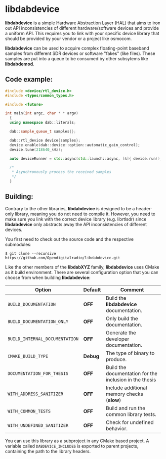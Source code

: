 libdabdevice
===========

**libdabdevice** is a simple Hardware Abstraction Layer (HAL) that aims to iron
out API inconsistencies of different hardware/software devices and provide a
uniform API. This requires you to link with your specific device library that
should be provided by your vendor or a project like osmocom.

**libdabdevice** can be used to acquire complex floating-point baseband samples
from different SDR devices or software "fakes" (like files). These samples are
put into a queue to be consumed by other subsytems like **libdabdemod**.

Code example:
-------------

```cpp
#include <device/rtl_device.h>
#include <types/common_types.h>

#include <future>

int main(int argc, char * * argv)
  {
  using namespace dab::literals;

  dab::sample_queue_t samples{};

  dab::rtl_device device{samples};
  device.enable(dab::device::option::automatic_gain_control);
  device.tune(218640_kHz);

  auto deviceRunner = std::async(std::launch::async, [&]{ device.run(); });

  /*
   * Asynchronously process the received samples
   */
  }
```

Building:
---------

Contrary to the other libraries, **libdabdevice** is designed to be a
header-only library, meaning you do not need to compile it. However, you need
to make sure you link with the correct device library (e.g. librtlsdr) since
**libdabdevice** only abstracts away the API inconsistencies of different devices.

You first need to check out the source code and the respective submodules:

```
$ git clone --recursive https://github.com/Opendigitalradio/libdabdevice.git
```

Like the other members of the **libdabXYZ** family, **libdabdevice** uses CMake
as it build environment. There are several configuration option that
you can choose from when building **libdabdevice**:

| Option                         | Default | Comment                                                 |
| ------------------------------ | ------- | ------------------------------------------------------- |
| `BUILD_DOCUMENTATION`          | **OFF**     | Build the **libdabdevice** documentation.                    |
| `BUILD_DOCUMENTATION_ONLY`     | **OFF**     | Only build the documentation.                           |
| `BUILD_INTERNAL_DOCUMENTATION` | **OFF**     | Generate the developer documentation.                   |
| `CMAKE_BUILD_TYPE`             | **Debug**   | The type of binary to produce.                          |
| `DOCUMENTATION_FOR_THESIS`     | **OFF**     | Build the documentation for the inclusion in the thesis |
| `WITH_ADDRESS_SANITIZER`       | **OFF**     | Include additional memory checks (**slow**)                 |
| `WITH_COMMON_TESTS`            | **OFF**     | Build and run the common library tests.                 |
| `WITH_UNDEFINED_SANITIZER`     | **OFF**     | Check for undefined behavior.                           |


You can use this library as a subproject in any CMake based project. A variable
called `DABDEVICE_INCLUDES` is exported to parent projects, containing the
path to the library headers.
